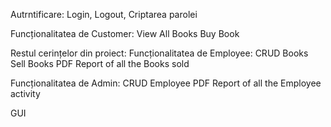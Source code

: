 Autrntificare: Login, Logout, Criptarea parolei

Funcționalitatea de Customer: 
View All Books
Buy Book

Restul cerințelor din proiect:
Funcționalitatea de Employee:
CRUD Books
Sell Books
PDF Report of all the Books sold

Funcționalitatea de Admin:
CRUD Employee
PDF Report of all the Employee activity    
  
GUI
